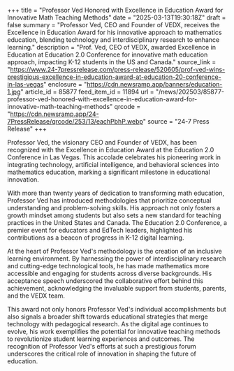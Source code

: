 +++
title = "Professor Ved Honored with Excellence in Education Award for Innovative Math Teaching Methods"
date = "2025-03-13T19:30:18Z"
draft = false
summary = "Professor Ved, CEO and Founder of VEDX, receives the Excellence in Education Award for his innovative approach to mathematics education, blending technology and interdisciplinary research to enhance learning."
description = "Prof. Ved, CEO of VEDX, awarded Excellence in Education at Education 2.0 Conference for innovative math education approach, impacting K-12 students in the US and Canada."
source_link = "https://www.24-7pressrelease.com/press-release/520605/prof-ved-wins-prestigious-excellence-in-education-award-at-education-20-conference-in-las-vegas"
enclosure = "https://cdn.newsramp.app/banners/education-1.jpg"
article_id = 85877
feed_item_id = 11894
url = "/news/202503/85877-professor-ved-honored-with-excellence-in-education-award-for-innovative-math-teaching-methods"
qrcode = "https://cdn.newsramp.app/24-7PressRelease/qrcode/253/13/eachPbhP.webp"
source = "24-7 Press Release"
+++

<p>Professor Ved, the visionary CEO and Founder of VEDX, has been recognized with the Excellence in Education Award at the Education 2.0 Conference in Las Vegas. This accolade celebrates his pioneering work in integrating technology, artificial intelligence, and behavioral sciences into mathematics education, marking a significant milestone in educational innovation.</p><p>With more than twenty years of dedication to transforming math education, Professor Ved has introduced methodologies that prioritize conceptual understanding and problem-solving skills. His approach not only fosters a growth mindset among students but also sets a new standard for teaching practices in the United States and Canada. The Education 2.0 Conference, a premier event for educators and EdTech leaders, highlighted his contributions as a beacon of progress in K-12 digital learning.</p><p>At the heart of Professor Ved's methodology is the creation of an inclusive learning environment. By harnessing the power of interdisciplinary research and cutting-edge technological tools, he has made mathematics more accessible and engaging for students across diverse backgrounds. His acceptance speech underscored the collaborative effort behind this achievement, acknowledging the invaluable support from students, parents, and the VEDX team.</p><p>This award not only honors Professor Ved's individual accomplishments but also signals a broader shift towards educational strategies that merge technology with pedagogical research. As the digital age continues to evolve, his work exemplifies the potential for innovative teaching methods to revolutionize student learning experiences and outcomes. The recognition of Professor Ved's efforts at such a prestigious forum underscores the critical role of innovation in shaping the future of education.</p>